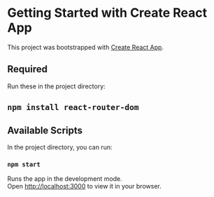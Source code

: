 # Getting Started with Create React App

This project was bootstrapped with [Create React App](https://github.com/facebook/create-react-app).

## Required

Run these in the project directory:

## `npm install react-router-dom`

## Available Scripts

In the project directory, you can run:

### `npm start`

Runs the app in the development mode.\
Open [http://localhost:3000](http://localhost:3000) to view it in your browser.
